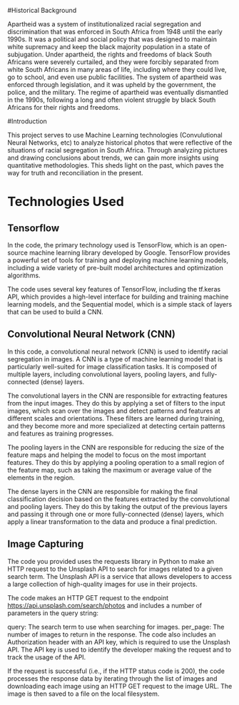 #Historical Background

Apartheid was a system of institutionalized racial segregation and discrimination that was enforced in South Africa from 1948 until the early 1990s. It was a political and social policy that was designed to maintain white supremacy and keep the black majority population in a state of subjugation. Under apartheid, the rights and freedoms of black South Africans were severely curtailed, and they were forcibly separated from white South Africans in many areas of life, including where they could live, go to school, and even use public facilities. The system of apartheid was enforced through legislation, and it was upheld by the government, the police, and the military. The regime of apartheid was eventually dismantled in the 1990s, following a long and often violent struggle by black South Africans for their rights and freedoms.

#Introduction

This project serves to use Machine Learning technologies (Convulutional Neural Networks, etc) to analyze historical photos that were reflective of the situations of racial segregation in South Africa. Through analyzing pictures and drawing conclusions about trends, we can gain more insights using quantitative methodologies. This sheds light on the past, which paves the way for truth and reconciliation in the present.

# Technologies Used

## Tensorflow

In the code, the primary technology used is TensorFlow, which is an open-source machine learning library developed by Google. TensorFlow provides a powerful set of tools for training and deploying machine learning models, including a wide variety of pre-built model architectures and optimization algorithms.

The code uses several key features of TensorFlow, including the tf.keras API, which provides a high-level interface for building and training machine learning models, and the Sequential model, which is a simple stack of layers that can be used to build a CNN.

## Convolutional Neural Network (CNN)

In this code, a convolutional neural network (CNN) is used to identify racial segregation in images. A CNN is a type of machine learning model that is particularly well-suited for image classification tasks. It is composed of multiple layers, including convolutional layers, pooling layers, and fully-connected (dense) layers.

The convolutional layers in the CNN are responsible for extracting features from the input images. They do this by applying a set of filters to the input images, which scan over the images and detect patterns and features at different scales and orientations. These filters are learned during training, and they become more and more specialized at detecting certain patterns and features as training progresses.

The pooling layers in the CNN are responsible for reducing the size of the feature maps and helping the model to focus on the most important features. They do this by applying a pooling operation to a small region of the feature map, such as taking the maximum or average value of the elements in the region.

The dense layers in the CNN are responsible for making the final classification decision based on the features extracted by the convolutional and pooling layers. They do this by taking the output of the previous layers and passing it through one or more fully-connected (dense) layers, which apply a linear transformation to the data and produce a final prediction.

## Image Capturing

The code you provided uses the requests library in Python to make an HTTP request to the Unsplash API to search for images related to a given search term. The Unsplash API is a service that allows developers to access a large collection of high-quality images for use in their projects.

The code makes an HTTP GET request to the endpoint https://api.unsplash.com/search/photos and includes a number of parameters in the query string:

query: The search term to use when searching for images.
per_page: The number of images to return in the response.
The code also includes an Authorization header with an API key, which is required to use the Unsplash API. The API key is used to identify the developer making the request and to track the usage of the API.

If the request is successful (i.e., if the HTTP status code is 200), the code processes the response data by iterating through the list of images and downloading each image using an HTTP GET request to the image URL. The image is then saved to a file on the local filesystem.
